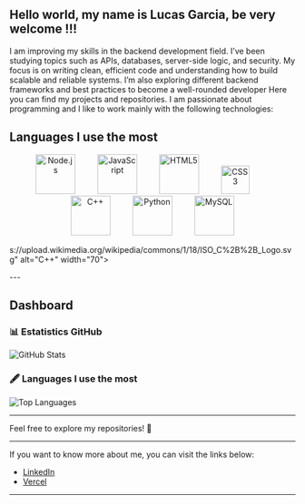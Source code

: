 ## Hello world, my name is Lucas Garcia, be very welcome !!!
I am improving my skills in the backend development field. I’ve been studying topics such as APIs, databases, server-side logic, and security. My focus is on writing clean, efficient code and understanding how to build scalable and reliable systems. I’m also exploring different backend frameworks and best practices to become a well-rounded developer
Here you can find my projects and repositories. I am passionate about programming and I like to work mainly with the following technologies:
## Languages I use the most

<p align="center"> <img src="https://upload.wikimedia.org/wikipedia/commons/d/d9/Node.js_logo.svg" alt="Node.js" width="70" style="margin-right: 35px;"> <img src="https://upload.wikimedia.org/wikipedia/commons/9/99/Unofficial_JavaScript_logo_2.svg" alt="JavaScript" width="70" style="margin-right: 35px;"> <img src="https://upload.wikimedia.org/wikipedia/commons/6/61/HTML5_logo_and_wordmark.svg" alt="HTML5" width="70" style="margin-right: 35px;"> <img src="https://upload.wikimedia.org/wikipedia/commons/6/62/CSS3_logo.svg" alt="CSS3" width="50" style="margin-right: 35px;"> <img src="https://upload.wikimedia.org/wikipedia/commons/1/18/ISO_C%2B%2B_Logo.svg" alt="C++" width="70" style="margin-right: 35px;"> <img src="https://upload.wikimedia.org/wikipedia/commons/c/c3/Python-logo-notext.svg" alt="Python" width="70" style="margin-right: 35px;"> <img src="https://upload.wikimedia.org/wikipedia/en/d/dd/MySQL_logo.svg" alt="MySQL" width="70"> </p>s://upload.wikimedia.org/wikipedia/commons/1/18/ISO_C%2B%2B_Logo.svg" alt="C++" width="70">
</p>
---

## Dashboard

### 📊 Estatistics GitHub

![GitHub Stats](https://github-readme-stats.vercel.app/api?username=Garciadevv&show_icons=true&hide_title=true&count_private=true&hide=prs&theme=radical&cache_seconds=1800)


### 🖋️ Languages I use the most

![Top Languages](https://github-readme-stats.vercel.app/api/top-langs/?username=Garciadevv&layout=compact&theme=radical&cache_seconds=1800)


---

Feel free to explore my repositories! 🚀

---

If you want to know more about me, you can visit the links below:

- [LinkedIn](https://www.linkedin.com/in/lucas-garcia-9b72471b4/)
- [Vercel](https://vercel.com/lucas-garcias-projects-f8384a26)

---

